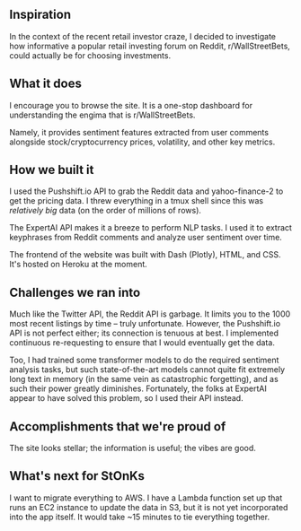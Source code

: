 ## Inspiration

In the context of the recent retail investor craze, I decided to investigate how informative a popular retail investing forum on Reddit, r/WallStreetBets, could actually be for choosing investments.

## What it does

I encourage you to browse the site. It is a one-stop dashboard for understanding the engima that is r/WallStreetBets.

Namely, it provides sentiment features extracted from user comments alongside stock/cryptocurrency prices, volatility, and other key metrics. 

## How we built it

I used the Pushshift.io API to grab the Reddit data and yahoo-finance-2 to get the pricing data. I threw everything in a tmux shell since this was _relatively big_ data (on the order of millions of rows).

The ExpertAI API makes it a breeze to perform NLP tasks. I used it to extract keyphrases from Reddit comments and analyze user sentiment over time.

The frontend of the website was built with Dash (Plotly), HTML, and CSS. It's hosted on Heroku at the moment.

## Challenges we ran into

Much like the Twitter API, the Reddit API is garbage. It limits you to the 1000 most recent listings by time – truly unfortunate. However, the Pushshift.io API is not perfect either; its connection is tenuous at best. I implemented continuous re-requesting to ensure that I would eventually get the data.

Too, I had trained some transformer models to do the required sentiment analysis tasks, but such state-of-the-art models cannot quite fit extremely long text in memory (in the same vein as catastrophic forgetting), and as such their power greatly diminishes. Fortunately, the folks at ExpertAI appear to have solved this problem, so I used their API instead.

## Accomplishments that we're proud of

The site looks stellar; the information is useful; the vibes are good.

## What's next for StOnKs

I want to migrate everything to AWS. I have a Lambda function set up that runs an EC2 instance to update the data in S3, but it is not yet incorporated into the app itself. It would take ~15 minutes to tie everything together.

